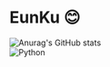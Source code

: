 # EunKu 😊

![Anurag's GitHub stats](https://github-readme-stats.vercel.app/api?username=kangeunku&show_icons=true&theme=radical)  
![Python](https://img.shields.io/badge/Python-3776AB.svg?&style=for-the-badge&logo=Java&logoColor=white)
